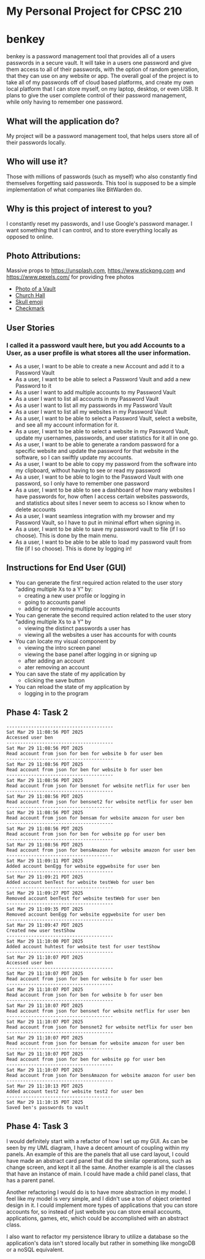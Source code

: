 # My Personal Project for CPSC 210
# benkey
benkey is a password management tool that provides all of a users passwords in a secure vault. 
It will take in a users one password and give them access to all of their passwords, with the option of random generation, that they can use on any website or app. 
The overall goal of the project is to take all of my passwords off of cloud based platforms, and create my own local platform that I can store myself, on my laptop, desktop, or even USB. 
It plans to give the user complete control of their password management, while only having to remember one password.

## What will the application do?
My project will be a  password management tool, that helps users store all of their passwords locally.

## Who will use it?
Those with millions of passwords (such as myself) who also constantly find themselves forgetting said passwords. This tool is supposed to be a simple implementation of what companies like BitWarden do. 

## Why is this project of interest to you?
I constantly reset my passwords, and I use Google's password manager. I want something that I can control, and to store everything locally as opposed to online.

## Photo Attributions:
Massive props to https://unsplash.com, https://www.stickpng.com and https://www.pexels.com/ for providing free photos 
- [Photo of a Vault](https://unsplash.com/photos/black-and-silver-door-knob-3wPJxh-piRw)
- [Church Hall](https://www.pexels.com/photo/church-hall-with-statue-1711233/)
- [Skull emoji](https://www.stickpng.com/img/icons-logos-emojis/emojis/skull-emoji)
- [Checkmark](https://www.stickpng.com/img/icons-logos-emojis/iconic-brands/century-21-check)


## User Stories
### I called it a password vault here, but you add Accounts to a User, as a user profile is what stores all the user information.
- As a user, I want to be able to create a new Account and add it to a Password Vault
- As a user, I want to be able to select a Password Vault and add a new Password to it
- As a user I want to add multiple accounts to my Password Vault
- As a user I want to list all accounts in my Password Vault
- As a user I want to list all my passwords in my Password Vault
- As a user I want to list all my websites in my Password Vault
- As a user, I want to be able to select a Password Vault, select a website, and see all my account information for it.
- As a user, I want to be able to select a website in my Password Vault, update my usernames, passwords, and user statistics for it all in one go.
- As a user, I want to be able to generate a random password for a specific website and update the password for that website in the software, so I can swiftly update my accounts.
- As a user, I want to be able to copy my password from the software into my clipboard, without having to see or read my password
- As a user, I want to be able to login to the Password Vault with one password, so I only have to remember one password
- As a user, I want to be able to see a dashboard of how many websites I have passwords for, how often I access certain websites passwords, and statistics about sites I never seem to access so I know when to delete accounts
- As a user, I want seamless integration with my browser and my Password Vault, so I have to put in minimal effort when signing in.
- As a user, I want to be able to save my password vault to file (if I so choose). This is done by the main menu.
- As a user, I want to be able to be able to load my password vault from file (if I so choose). This is done by logging in!

## Instructions for End User (GUI)
- You can generate the first required action related to the user story "adding multiple Xs to a Y" by:
  -  creating a new user profile or logging in
  -  going to accounts panel
  -  adding or removing multiple accounts
- You can generate the second required action related to the user story "adding multiple Xs to a Y" by
  - viewing the distinct passwords a user has
  - viewing all the websites a user has accounts for with counts
- You can locate my visual component by
  - viewing the intro screen panel
  - viewing the base panel after logging in or signing up
  - after adding an account
  - ater removing an account
- You can save the state of my application by
  - clicking the save button
- You can reload the state of my application by
  - logging in to the program

## Phase 4: Task 2
```
---------------------------------------
Sat Mar 29 11:08:56 PDT 2025
Accessed user ben
---------------------------------------
Sat Mar 29 11:08:56 PDT 2025
Read account from json for ben for website b for user ben
---------------------------------------
Sat Mar 29 11:08:56 PDT 2025
Read account from json for ben for website b for user ben
---------------------------------------
Sat Mar 29 11:08:56 PDT 2025
Read account from json for bensnet for website netflix for user ben
---------------------------------------
Sat Mar 29 11:08:56 PDT 2025
Read account from json for bensnet2 for website netflix for user ben
---------------------------------------
Sat Mar 29 11:08:56 PDT 2025
Read account from json for bensam for website amazon for user ben
---------------------------------------
Sat Mar 29 11:08:56 PDT 2025
Read account from json for ben for website pp for user ben
---------------------------------------
Sat Mar 29 11:08:56 PDT 2025
Read account from json for bensAmazon for website amazon for user ben
---------------------------------------
Sat Mar 29 11:09:11 PDT 2025
Added account benEgg for website eggwebsite for user ben
---------------------------------------
Sat Mar 29 11:09:21 PDT 2025
Added account benTest for website testWeb for user ben
---------------------------------------
Sat Mar 29 11:09:27 PDT 2025
Removed account benTest for website testWeb for user ben
---------------------------------------
Sat Mar 29 11:09:35 PDT 2025
Removed account benEgg for website eggwebsite for user ben
---------------------------------------
Sat Mar 29 11:09:47 PDT 2025
Created new user testShow
---------------------------------------
Sat Mar 29 11:10:00 PDT 2025
Added account huhtest for website test for user testShow
---------------------------------------
Sat Mar 29 11:10:07 PDT 2025
Accessed user ben
---------------------------------------
Sat Mar 29 11:10:07 PDT 2025
Read account from json for ben for website b for user ben
---------------------------------------
Sat Mar 29 11:10:07 PDT 2025
Read account from json for ben for website b for user ben
---------------------------------------
Sat Mar 29 11:10:07 PDT 2025
Read account from json for bensnet for website netflix for user ben
---------------------------------------
Sat Mar 29 11:10:07 PDT 2025
Read account from json for bensnet2 for website netflix for user ben
---------------------------------------
Sat Mar 29 11:10:07 PDT 2025
Read account from json for bensam for website amazon for user ben
---------------------------------------
Sat Mar 29 11:10:07 PDT 2025
Read account from json for ben for website pp for user ben
---------------------------------------
Sat Mar 29 11:10:07 PDT 2025
Read account from json for bensAmazon for website amazon for user ben
---------------------------------------
Sat Mar 29 11:10:13 PDT 2025
Added account test2 for website test2 for user ben
---------------------------------------
Sat Mar 29 11:10:15 PDT 2025
Saved ben's passwords to vault
```
## Phase 4: Task 3
I would definitely start with a refactor of how I set up my GUI. As can be seen by my UML diagram, I have a decent amount of coupling within my panels. An example of this are the panels that all use card layout, I could have made an abstract card panel that did the similar operations, such as change screen, and kept it all the same. Another example is all the classes that have an instance of main. I could have made a child panel class, that has a parent panel.

Another refactoring I would do is to have more abstraction in my model. I feel like my model is very simple, and I didn't use a ton of object oriented design in it. I could implement more types of applications that you can store accounts for, so instead of just website you can store email accounts, applications, games, etc, which could be accomplished with an abstract class. 

I also want to refactor my persistence library to utilize a database so the application's data isn't stored locally but rather in something like mongoDB or a noSQL equivalent.
